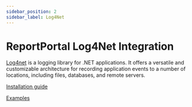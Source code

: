```yaml
---
sidebar_position: 2
sidebar_label: Log4Net
---
```


# ReportPortal Log4Net Integration

[Log4net](https://logging.apache.org/log4net/) is a logging library for .NET applications. It offers a versatile and customizable architecture for recording application events to a number of locations, including files, databases, and remote servers.

[Installation guide](https://github.com/reportportal/logger-net-log4net#readme)

[Examples](https://github.com/reportportal/example-net-specflow-nunit2-log4net)
